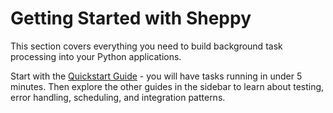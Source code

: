 # Getting Started with Sheppy

This section covers everything you need to build background task processing into your Python applications.

Start with the [Quickstart Guide](quickstart.md) - you will have tasks running in under 5 minutes. Then explore the other guides in the sidebar to learn about testing, error handling, scheduling, and integration patterns.
